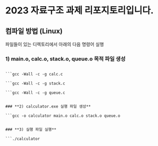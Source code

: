 # **2023 자료구조 과제 리포지토리입니다.**


## **컴파일 방법 (Linux)**

파일들이 있는 디렉토리에서 아래의 다음 명령어 실행

### **1) main.o, calc.o, stack.o, queue.o 목적 파일 생성**

<script src="https://gist.github.com/myb513/5d67d5d81925fbc110c4fda74697313b.js"></script>

```gcc -Wall -c -g main.c

```gcc -Wall -c -g calc.c

```gcc -Wall -c -g stack.c

```gcc -Wall -c -g queue.c


### **2) calculator.exe 실행 파일 생성**

```gcc -o calculator main.o calc.o stack.o queue.o


### **3) 실행 파일 실행**

```./calculator


